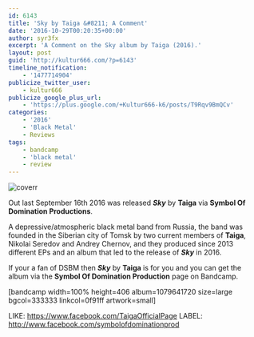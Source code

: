 ```yaml
---
id: 6143
title: 'Sky by Taiga &#8211; A Comment'
date: '2016-10-29T00:20:35+00:00'
author: syr3fx
excerpt: 'A Comment on the Sky album by Taiga (2016).'
layout: post
guid: 'http://kultur666.com/?p=6143'
timeline_notification:
    - '1477714904'
publicize_twitter_user:
    - kultur666
publicize_google_plus_url:
    - 'https://plus.google.com/+Kultur666-k6/posts/T9Rqv9BmQCv'
categories:
    - '2016'
    - 'Black Metal'
    - Reviews
tags:
    - bandcamp
    - 'black metal'
    - review
---
```


![coverr](http://localhost:8080/wp-content/uploads/2016/10/coverr.jpg?w=680)

Out last September 16th 2016 was released ***Sky*** by **Taiga** via **Symbol Of Domination Productions**.

A depressive/atmospheric black metal band from Russia, the band was founded in the Siberian city of Tomsk by two current members of **Taiga**, Nikolai Seredov and Andrey Chernov, and they produced since 2013 different EPs and an album that led to the release of ***Sky*** in 2016.

If your a fan of DSBM then ***Sky*** by **Taiga** is for you and you can get the album via the **Symbol Of Domination Production** page on Bandcamp.

\[bandcamp width=100% height=406 album=1079641720 size=large bgcol=333333 linkcol=0f91ff artwork=small\]

LIKE: <https://www.facebook.com/TaigaOfficialPage>
LABEL: <http://www.facebook.com/symbolofdominationprod>